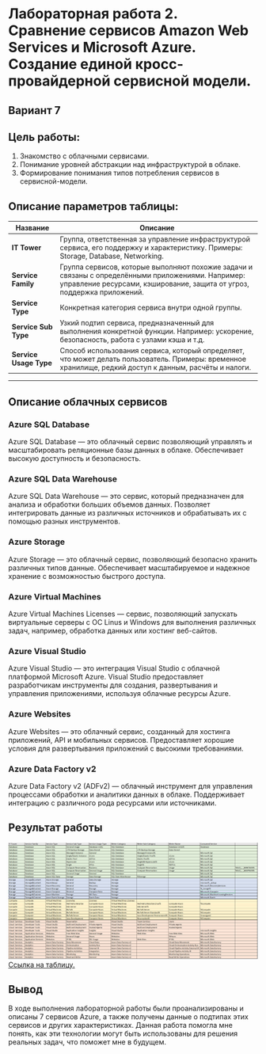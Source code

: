 # Лабораторная работа 2. Сравнение сервисов Amazon Web Services и Microsoft Azure. Создание единой кросс-провайдерной сервисной модели.

## Вариант 7

## Цель работы:
1. Знакомство с облачными сервисами. 
2. Понимание уровней абстракции над инфраструктурой в облаке. 
3. Формирование понимания типов потребления сервисов в сервисной-модели. 

## Описание параметров таблицы:
   
| **Название**          | **Описание**                                                                                                                                                               |
|-----------------------|---------------------------------------------------------------------------------------------------------------------------------------------------------------------------|
| **IT Tower**          | Группа, ответственная за управление инфраструктурой сервиса, его поддержку и характеристику. Примеры: Storage, Database, Networking.     |
| **Service Family**    | Группа сервисов, которые выполняют похожие задачи и связаны с определёнными приложениями. Например: управление ресурсами, кэширование, защита от угроз, поддержка приложений. |
| **Service Type**      | Конкретная категория сервиса внутри одной группы.                                            |
| **Service Sub Type**  | Узкий подтип сервиса, предназначенный для выполнения конкретной функции. Например: ускорение, безопасность, работа с узлами кэша и т.д.                                    |
| **Service Usage Type**| Способ использования сервиса, который определяет, что может делать пользователь. Примеры: временное хранилище, редкий доступ к данным, расчёты и налоги.                     |
---


## Описание облачных сервисов 

### Azure SQL Database 
Azure SQL Database — это облачный сервис позволяющий управлять и масштабировать реляционные базы данных в облаке. Обеспечивает высокую доступность и безопасность.

### Azure SQL Data Warehouse
Azure SQL Data Warehouse — это сервис, который предназначен для анализа и обработки больших объемов данных. Позволяет интегрировать данные из различных источников и обрабатывать их с помощью разных инструментов.

### Azure Storage
Azure Storage — это облачный сервис, позволяющий безопасно хранить различных типов данные. Обеспечивает масштабируемое и надежное хранение с возможностью быстрого доступа.

### Azure Virtual Machines  
Azure Virtual Machines Licenses — сервис, позволяющий запускать виртуальные серверы с ОС Linus и Windows для выполнения различных задач, например, обработка данных или хостинг веб-сайтов.

### Azure Visual Studio
Azure Visual Studio — это интеграция Visual Studio с облачной платформой Microsoft Azure. Visual Studio предоставляет разработчикам инструменты для создания, развертывания и управления приложениями, используя облачные ресурсы Azure.

### Azure Websites
Azure Websites — это облачный сервис, созданный для хостинга приложений, API и мобильных сервисов. Предоставляет хорошие условия для развертывания приложений с высокими требованиями.

### Azure Data Factory v2
Azure Data Factory v2 (ADFv2) — облачный инструмент для управления процессами обработки и аналитики данных в облаке. Поддерживает интеграцию с различного рода ресурсами или источниками.

## Результат работы
![Иллюстрация к проекту](Снимок2.PNG)
[Ссылка на таблицу.](https://docs.google.com/spreadsheets/d/1w_clrSpzW4QYNQjQikMTCKlUgw5AM9sd/edit?gid=572191322#gid=572191322)

## Вывод
В ходе выполнения лабораторной работы были проанализированы и описаны 7 сервисов Azure, а также получены данные о подтипах этих сервисов и других характеристиках. Данная работа помогла мне понять, как эти технологии могут быть использованы для решения реальных задач, что поможет мне в будущем.

